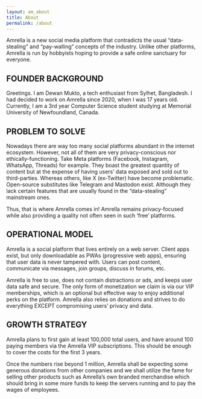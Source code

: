 ```yaml
---
layout: am_about
title: About
permalink: /about
---
```


Amrella is a new social media platform that contradicts the usual “data-stealing” and “pay-walling” concepts of the industry. Unlike other platforms, Amrella is run by hobbyists hoping to provide a safe online sanctuary for everyone.


## FOUNDER BACKGROUND
Greetings. I am Dewan Mukto, a tech enthusiast from Sylhet, Bangladesh. I had decided to work on Amrella since 2020, when I was 17 years old. Currently, I am a 3rd year Computer Science student studying at Memorial University of Newfoundland, Canada.


## PROBLEM TO SOLVE
Nowadays there are way too many social platforms abundant in the internet ecosystem. However, not all of them are very privacy-conscious nor ethically-functioning. Take Meta platforms (Facebook, Instagram, WhatsApp, Threads) for example. They boast the greatest quantity of content but at the expense of having users’ data exposed and sold out to third-parties. Whereas others, like X (ex-Twitter) have become problematic. Open-source substitutes like Telegram and Mastodon exist. Although they lack certain features that are usually found in the “data-stealing” mainstream ones.

Thus, that is where Amrella comes in! Amrella remains privacy-focused while also providing a quality not often seen in such ‘free’ platforms.


## OPERATIONAL MODEL
Amrella is a social platform that lives entirely on a web server. Client apps exist, but only downloadable as PWAs (progressive web apps), ensuring that user data is never tampered with. Users can post content, communicate via messages, join groups, discuss in forums, etc.

Amrella is free to use, does not contain distractions or ads, and keeps user data safe and secure. The only form of monetization we claim is via our VIP memberships, which is an optional but effective way to enjoy additional perks on the platform. Amrella also relies on donations and strives to do everything EXCEPT compromising users’ privacy and data.


## GROWTH STRATEGY
Amrella plans to first gain at least 100,000 total users, and have around 100 paying members via the Amrella VIP subscriptions. This should be enough to cover the costs for the first 3 years.

Once the numbers rise beyond 1 million, Amrella shall be expecting some generous donations from other companies and we shall utilize the fame for selling other products such as Amrella’s own branded merchandise which should bring in some more funds to keep the servers running and to pay the wages of employees.
